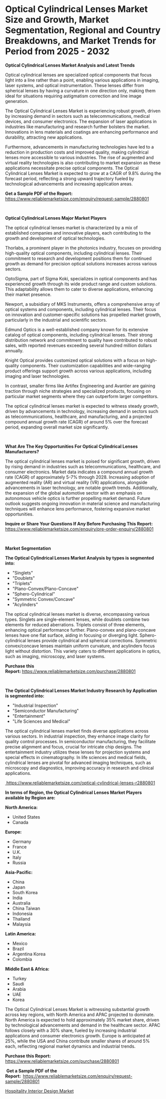 <p><h1>Optical Cylindrical Lenses Market Size and Growth, Market Segmentation, Regional and Country Breakdowns, and Market Trends for Period from 2025 -  2032</h1></p><p><strong>Optical Cylindrical Lenses Market Analysis and Latest Trends</strong></p>
<p><p>Optical cylindrical lenses are specialized optical components that focus light into a line rather than a point, enabling various applications in imaging, laser systems, and optical instrumentation. These lenses differ from spherical lenses by having a curvature in one direction only, making them ideal for situations requiring astigmatism correction and line image generation.</p><p>The Optical Cylindrical Lenses Market is experiencing robust growth, driven by increasing demand in sectors such as telecommunications, medical devices, and consumer electronics. The expansion of laser applications in industries like manufacturing and research further bolsters the market. Innovations in lens materials and coatings are enhancing performance and durability, attracting new applications. </p><p>Furthermore, advancements in manufacturing technologies have led to a reduction in production costs and improved quality, making cylindrical lenses more accessible to various industries. The rise of augmented and virtual reality technologies is also contributing to market expansion as these applications necessitate precise optical components. The Optical Cylindrical Lenses Market is expected to grow at a CAGR of 9.8% during the forecast period, reflecting a strong upward trajectory fueled by technological advancements and increasing application areas.</p></p>
<p><strong>Get a Sample PDF of the Report:&nbsp;</strong> <a href="https://www.reliablemarketsize.com/enquiry/request-sample/2880801?utm_campaign=2453&utm_medium=2&utm_source=Github&utm_content=ia&utm_term=12032025&utm_id=optical-cylindrical-lenses">https://www.reliablemarketsize.com/enquiry/request-sample/2880801</a></p>
<p>&nbsp;</p>
<p><strong>Optical Cylindrical Lenses Major Market Players</strong></p>
<p><p>The optical cylindrical lenses market is characterized by a mix of established companies and innovative players, each contributing to the growth and development of optical technologies. </p><p>Thorlabs, a prominent player in the photonics industry, focuses on providing high-quality optical components, including cylindrical lenses. Their commitment to research and development positions them for continued growth as demand for precision optical solutions increases across various sectors.</p><p>OptoSigma, part of Sigma Koki, specializes in optical components and has experienced growth through its wide product range and custom solutions. This adaptability allows them to cater to diverse applications, enhancing their market presence.</p><p>Newport, a subsidiary of MKS Instruments, offers a comprehensive array of optical systems and components, including cylindrical lenses. Their focus on innovation and customer-specific solutions has propelled market growth, particularly in the industrial and scientific sectors.</p><p>Edmund Optics is a well-established company known for its extensive catalog of optical components, including cylindrical lenses. Their strong distribution network and commitment to quality have contributed to robust sales, with reported revenues exceeding several hundred million dollars annually.</p><p>Knight Optical provides customized optical solutions with a focus on high-quality components. Their customization capabilities and wide-ranging product offerings support growth across various applications, including imaging and laser technologies.</p><p>In contrast, smaller firms like Artifex Engineering and Avantier are gaining traction through niche strategies and specialized products, focusing on particular market segments where they can outperform larger competitors.</p><p>The optical cylindrical lenses market is expected to witness steady growth, driven by advancements in technology, increasing demand in sectors such as telecommunications, healthcare, and manufacturing, and a projected compound annual growth rate (CAGR) of around 5% over the forecast period, expanding overall market size significantly.</p></p>
<p>&nbsp;</p>
<p><strong>What Are The Key Opportunities For Optical Cylindrical Lenses Manufacturers?</strong></p>
<p><p>The optical cylindrical lenses market is poised for significant growth, driven by rising demand in industries such as telecommunications, healthcare, and consumer electronics. Market data indicates a compound annual growth rate (CAGR) of approximately 5-7% through 2028. Increasing adoption of augmented reality (AR) and virtual reality (VR) applications, alongside advancements in laser technology, are notable growth trends. Additionally, the expansion of the global automotive sector with an emphasis on autonomous vehicle optics is further propelling market demand. Future outlook suggests ongoing innovation in material science and manufacturing techniques will enhance lens performance, fostering expansive market opportunities.</p></p>
<p><strong>Inquire or Share Your Questions If Any Before Purchasing This Report:</strong> <a href="https://www.reliablemarketsize.com/enquiry/pre-order-enquiry/2880801?utm_campaign=2453&utm_medium=2&utm_source=Github&utm_content=ia&utm_term=12032025&utm_id=optical-cylindrical-lenses">https://www.reliablemarketsize.com/enquiry/pre-order-enquiry/2880801</a></p>
<p>&nbsp;</p>
<p><strong>Market Segmentation</strong></p>
<p><strong>The Optical Cylindrical Lenses Market Analysis by types is segmented into:</strong></p>
<p><ul><li>"Singlets"</li><li>"Doublets"</li><li>"Triplets"</li><li>"Plano-Convex/Plano-Concave"</li><li>"Sphero-Cylindrical"</li><li>"Symmetric Convex/Concave"</li><li>"Acylinders"</li></ul></p>
<p><p>The optical cylindrical lenses market is diverse, encompassing various types. Singlets are single-element lenses, while doublets combine two elements for reduced aberrations. Triplets consist of three elements, enhancing optical performance further. Plano-convex and plano-concave lenses have one flat surface, aiding in focusing or diverging light. Sphero-cylindrical lenses provide cylindrical and spherical corrections. Symmetric convex/concave lenses maintain uniform curvature, and acylinders focus light without distortion. This variety caters to different applications in optics, such as imaging, microscopy, and laser systems.</p></p>
<p><strong>Purchase this Report:&nbsp;</strong><a href="https://www.reliablemarketsize.com/purchase/2880801?utm_campaign=2453&utm_medium=2&utm_source=Github&utm_content=ia&utm_term=12032025&utm_id=optical-cylindrical-lenses">https://www.reliablemarketsize.com/purchase/2880801</a></p>
<p>&nbsp;</p>
<p><strong>The Optical Cylindrical Lenses Market Industry Research by Application is segmented into:</strong></p>
<p><ul><li>"Industrial Inspection"</li><li>"Semiconductor Manufacturing"</li><li>"Entertainment"</li><li>"Life Sciences and Medical"</li></ul></p>
<p><p>The optical cylindrical lenses market finds diverse applications across various sectors. In industrial inspection, they enhance image clarity for quality control processes. In semiconductor manufacturing, they facilitate precise alignment and focus, crucial for intricate chip designs. The entertainment industry utilizes these lenses for projection systems and special effects in cinematography. In life sciences and medical fields, cylindrical lenses are pivotal for advanced imaging techniques, such as microscopy and diagnostics, improving accuracy in research and clinical applications.</p></p>
<p><a href="https://www.reliablemarketsize.com/optical-cylindrical-lenses-r2880801?utm_campaign=2453&utm_medium=2&utm_source=Github&utm_content=ia&utm_term=12032025&utm_id=optical-cylindrical-lenses">&nbsp;https://www.reliablemarketsize.com/optical-cylindrical-lenses-r2880801</a></p>
<p><strong>In terms of Region, the Optical Cylindrical Lenses Market Players available by Region are:</strong></p>
<p>
    <p> <strong> North America: </strong>
        <ul>
            <li>United States</li>
            <li>Canada</li>
        </ul>
        </p> 
    <p> <strong> Europe: </strong>
        <ul>
            <li>Germany</li>
            <li>France</li>
            <li>U.K.</li>
            <li>Italy</li>
            <li>Russia</li>
        </ul>
        </p> 
    <p> <strong> Asia-Pacific: </strong>
        <ul>
            <li>China</li>
            <li>Japan</li>
            <li>South Korea</li>
            <li>India</li>
            <li>Australia</li>
            <li>China Taiwan</li>
            <li>Indonesia</li>
            <li>Thailand</li>
            <li>Malaysia</li>
        </ul>
        </p> 
    <p> <strong> Latin America: </strong>
        <ul>
            <li>Mexico</li>
            <li>Brazil</li>
            <li>Argentina Korea</li>
            <li>Colombia</li>
        </ul>
        </p> 
    <p> <strong> Middle East & Africa: </strong>
        <ul>
            <li>Turkey</li>
            <li>Saudi</li>
            <li>Arabia</li>
            <li>UAE</li>
            <li>Korea</li>
        </ul>
    </p>
    </p>
<p><p>The Optical Cylindrical Lenses Market is witnessing substantial growth across key regions, with North America and APAC projected to dominate. North America is expected to hold approximately 35% market share, driven by technological advancements and demand in the healthcare sector. APAC follows closely with a 30% share, fueled by increasing industrial applications and consumer electronics growth. Europe is anticipated at 25%, while the USA and China contribute smaller shares of around 5% each, reflecting regional market dynamics and industrial trends.</p></p>
<p><strong>Purchase this Report: </strong><a href="https://www.reliablemarketsize.com/purchase/2880801?utm_campaign=2453&utm_medium=2&utm_source=Github&utm_content=ia&utm_term=12032025&utm_id=optical-cylindrical-lenses">https://www.reliablemarketsize.com/purchase/2880801</a></p>
<p>&nbsp;<strong>Get a Sample PDF of the Report:&nbsp;&nbsp;</strong><a href="https://www.reliablemarketsize.com/enquiry/request-sample/2880801?utm_campaign=2453&utm_medium=2&utm_source=Github&utm_content=ia&utm_term=12032025&utm_id=optical-cylindrical-lenses">https://www.reliablemarketsize.com/enquiry/request-sample/2880801</a></p>
<p><strong></strong></p>
<p><p><a href="https://github.com/bensemilia864/Market-Research-Report-List-1/blob/main/hospitality-interior-design-market.md?utm_campaign=2453&utm_medium=2&utm_source=Github&utm_content=ia&utm_term=12032025&utm_id=optical-cylindrical-lenses">Hospitality Interior Design Market</a></p></p>